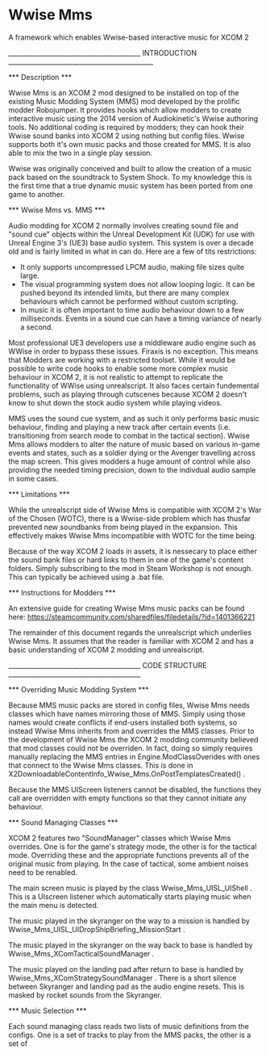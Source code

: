 # Wwise Mms
A framework which enables Wwise-based interactive music for XCOM 2

_________________________________________ INTRODUCTION  _____________________________________________

*** Description ***

  Wwise Mms is an XCOM 2 mod designed to be installed on top of the existing Music Modding System (MMS) mod developed by the prolific modder Robojumper. It provides hooks which allow modders to create interactive music using the 2014 version of Audiokinetic's Wwise authoring tools. No additional coding is required by modders; they can hook their Wwise sound banks into XCOM 2 using nothing but config files. Wwise supports both it's own music packs and those created for MMS. It is also able to mix the two in a single play session.

  Wwise was originally conceived and built to allow the creation of a music pack based on the soundtrack to System Shock. To my knowledge this is the first time that a true dynamic music system has been ported from one game to another.

*** Wwise Mms vs. MMS ***

  Audio modding for XCOM 2 normally involves creating sound file and "sound cue" objects within the Unreal Development Kit (UDK) for use with Unreal Engine 3's (UE3) base audio system. This system is over a decade old and is fairly limited in what in can do. Here are a few of tits restrictions:
  
  - It only supports uncompressed LPCM audio, making file sizes quite large.
  - The visual programming system does not allow looping logic. It can be pushed beyond its intended limits, but there are many complex behaviours which cannot be performed without custom scripting.
  - In music it is often important to time audio behaviour down to a few milliseconds. Events in a sound cue can have a timing variance of nearly a second.
  
  Most professional UE3 developers use a middleware audio engine such as WWise in order to bypass these issues. Firaxis is no exception. This means that Modders are working with a restricted toolset. While it would be possible to write code hooks to enable some more complex music behaviour in XCOM 2, it is not realistic to attempt to replicate the functionality of WWise using unrealscript. It also faces certain fundemental problems, such as playing through cutscenes because XCOM 2 doesn't know to shut down the stock audio system while playing videos.
  
  MMS uses the sound cue system, and as such it only performs basic music behaviour, finding and playing a new track after certain events (i.e. transitioning from search mode to combat in the tactical section). Wwise Mms allows modders to alter the nature of music based on various in-game events and states, such as a soldier dying or the Avenger travelling across the map screen. This gives modders a huge amount of control while also providing the needed timing precision, down to the indivdual audio sample in some cases.
  
*** Limitations ***

  While the unrealscript side of Wwise Mms is compatible with XCOM 2's War of the Chosen (WOTC), there is a Wwise-side problem which has thusfar prevented new soundbanks from being played in the expansion. This effectively makes Wwise Mms incompatible with WOTC for the time being.

  Because of the way XCOM 2 loads in assets, it is nessecary to place either the sound bank files or hard links to them in one of the game's content folders. Simply subscribing to the mod in Steam Workshop is not enough. This can typically be achieved using a .bat file.
  
  
 *** Instructions for Modders ***
 
  An extensive guide for creating Wwise Mms music packs can be found here: https://steamcommunity.com/sharedfiles/filedetails/?id=1401366221
  
  The remainder of this document regards the unrealscript which underlies Wwise Mms. It assumes that the reader is familiar with XCOM 2 and has a basic understanding of XCOM 2 modding and unrealscript.
    
_________________________________________ CODE STRUCTURE  _________________________________________
 
*** Overriding Music Modding System ***

  Because MMS music packs are stored in config files, Wwise Mms needs classes which have names mirroring those of MMS. Simply using those names would create conflicts if end-users installed both systems, so instead Wwise Mms inherits from and overrides the MMS classes. Prior to the development of Wwise Mms the XCOM 2 modding community believed that mod classes could not be overriden. In fact, doing so simply requires manually replacing the MMS entries in Engine.ModClassOverides with ones that connect to the Wwise Mms classes. This is done in X2DownloadableContentInfo_Wwise_Mms.OnPostTemplatesCreated() .
  
   Because the MMS UIScreen listeners cannot be disabled, the functions they call are overridden with empty functions so that they cannot initiate any behaviour.
   
   
*** Sound Managing Classes ***

  XCOM 2 features two "SoundManager" classes which Wwise Mms overrides. One is for the game's strategy mode, the other is for the tactical mode. Overriding these and the appropriate functions prevents all of the original music from playing. In the case of tactical, some ambient noises need to be renabled.
  
  The main screen music is played by the class Wwise_Mms_UISL_UIShell . This is a UIscreen listener which automatically starts playing music when the main menu is detected.
  
  The music played in the skyranger on the way to a mission is handled by Wwise_Mms_UISL_UIDropShipBriefing_MissionStart . 
  
  The music played in the skyranger on the way back to base is handled by Wwise_Mms_XComTacticalSoundManager .
  
  The music played on the landing pad after return to base is handled by Wwise_Mms_XComStrategySoundManager . There is a short silence between Skyranger and landing pad as the audio engine resets. This is masked by rocket sounds from the Skyranger.
  
*** Music Selection ***
 
  Each sound managing class reads two lists of music definitions from the configs. One is a set of tracks to play from the MMS packs, the other is a set of 
